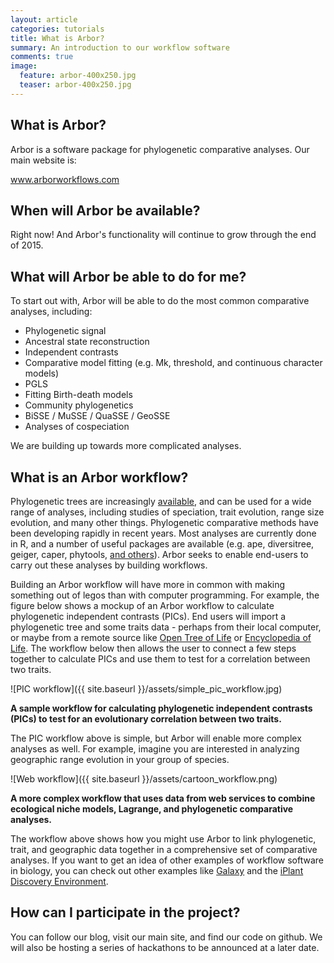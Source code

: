 ```yaml
---
layout: article
categories: tutorials
title: What is Arbor?
summary: An introduction to our workflow software
comments: true
image:
  feature: arbor-400x250.jpg
  teaser: arbor-400x250.jpg
---
```


<h2>What is Arbor?</h2>

Arbor is a software package for phylogenetic comparative analyses. Our main website is:

<a href="www.arborworkflows.com">www.arborworkflows.com</a>

<h2>When will Arbor be available?</h2>

Right now! And Arbor's functionality will continue to grow through the end of 2015.

<h2>What will Arbor be able to do for me?</h2>

To start out with, Arbor will be able to do the most common comparative analyses, including:


- Phylogenetic signal
- Ancestral state reconstruction
- Independent contrasts
- Comparative model fitting (e.g. Mk, threshold, and continuous character models)
- PGLS
- Fitting Birth-death models
- Community phylogenetics
- BiSSE / MuSSE / QuaSSE / GeoSSE
- Analyses of cospeciation

We are building up towards more complicated analyses.

<h2>What is an Arbor workflow?</h2>

Phylogenetic trees are increasingly [available](http://blog.opentreeoflife.org), and can be used for a wide range of analyses, including studies of speciation, trait evolution, range size evolution, and many other things. Phylogenetic comparative methods have been developing rapidly in recent years. Most analyses are currently done in R, and a number of useful packages are available (e.g. ape, diversitree, geiger, caper, phytools, [and others](http://cran.r-project.org/web/views/Phylogenetics.html)). Arbor seeks to enable end-users to carry out these analyses by building workflows.

Building an Arbor workflow will have more in common with making something out of legos than with computer programming. For example, the figure below shows a mockup of an Arbor workflow to calculate phylogenetic independent contrasts (PICs). End users will import a phylogenetic tree and some traits data - perhaps from their local computer, or maybe from a remote source like [Open Tree of Life](https://tree.opentreeoflife.org/opentree/argus/opentree3.0@1) or [Encyclopedia of Life](http://eol.org). The workflow below then allows the user to connect a few steps together to calculate PICs and use them to test for a correlation between two traits.

![PIC workflow]({{ site.baseurl }}/assets/simple_pic_workflow.jpg)

**A sample workflow for calculating phylogenetic independent contrasts (PICs) to test for an evolutionary correlation between two traits.**


The PIC workflow above is simple, but Arbor will enable more complex analyses as well. For example, imagine you are interested in analyzing geographic range evolution in your group of species.

![Web workflow]({{ site.baseurl }}/assets/cartoon_workflow.png)

**A more complex workflow that uses data from web services to combine ecological niche models, Lagrange, and phylogenetic comparative analyses.**


The workflow above shows how you might use Arbor to link phylogenetic, trait, and geographic data together in a comprehensive set of comparative analyses. If you want to get an idea of other examples of workflow software in biology, you can check out other examples like [Galaxy](https://usegalaxy.org/) and the [iPlant Discovery Environment](http://www.iplantcollaborative.org/ci/discovery-environment).

<h2>How can I participate in the project?</h2>

You can follow our blog, visit our main site, and find our code on github. We will also be hosting a series of hackathons to be announced at a later date.
